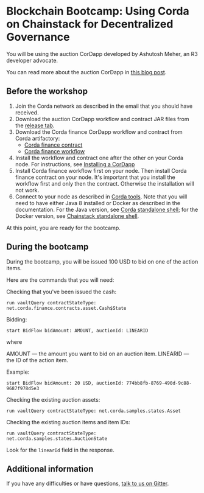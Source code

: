 # Blockchain Bootcamp: Using Corda on Chainstack for Decentralized Governance

You will be using the auction CorDapp developed by Ashutosh Meher, an R3 developer advocate.

You can read more about the auction CorDapp in [this blog post](https://www.corda.net/blog/creating-a-sample-auction-house-cordapp-from-scratch-part1/).

## Before the workshop

1. Join the Corda network as described in the email that you should have received.
1. Download the auction CorDapp workflow and contract JAR files from the [release tab](https://github.com/akegaviar/auction-cordapp/releases/tag/1.0).
1. Download the Corda finance CorDapp workflow and contract from Corda artifactory:
	* [Corda finance contract](https://software.r3.com/artifactory/corda-releases/net/corda/corda-finance-contracts/4.5-RC05/corda-finance-contracts-4.5-RC05.jar)
	* [Corda finance workflow](https://software.r3.com/artifactory/corda-releases/net/corda/corda-finance-workflows/4.5-RC05/corda-finance-workflows-4.5-RC05.jar)
1. Install the workflow and contract one after the other on your Corda node. For instructions, see [Installing a CorDapp](https://docs.chainstack.com/operations/corda/installing-a-cordapp)
1. Install Corda finance workflow first on your node. Then install Corda finance contract on your node. It's important that you install the workflow first and only then the contract. Otherwise the installation will not work.
1. Connect to your node as described in [Corda tools](https://docs.chainstack.com/operations/corda/tools). Note that you will need to have either Java 8 installed or Docker as described in the documentation. For the Java version, see [Corda standalone shell](https://docs.chainstack.com/operations/corda/tools#corda-standalone-shell); for the Docker version, see [Chainstack standalone shell](https://docs.chainstack.com/operations/corda/tools#chainstack-standalone-shell).

At this point, you are ready for the bootcamp.

## During the bootcamp

During the bootcamp, you will be issued 100 USD to bid on one of the action items.

Here are the commands that you will need:

Checking that you've been issued the cash:

```
run vaultQuery contractStateType: net.corda.finance.contracts.asset.Cash$State
```

Bidding:

```
start BidFlow bidAmount: AMOUNT, auctionId: LINEARID
```

where

AMOUNT — the amount you want to bid on an auction item.
LINEARID — the ID of the action item.

Example:

```
start BidFlow bidAmount: 20 USD, auctionId: 774bb8fb-8769-490d-9c88-9687f978d5e3
```

Checking the existing auction assets:

```
run vaultQuery contractStateType: net.corda.samples.states.Asset
```

Checking the existing auction items and item IDs:

```
run vaultQuery contractStateType: net.corda.samples.states.AuctionState
```

Look for the `linearId` field in the response.

## Additional information

If you have any difficulties or have questions, [talk to us on Gitter](https://gitter.im/chainstack/Lobby).